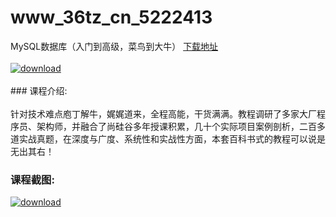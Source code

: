 # www_36tz_cn_5222413
MySQL数据库（入门到高级，菜鸟到大牛）
[下载地址](http://www.36tz.cn/article/5222413 "下载地址")
<br/></br>[![download](http://36tz.cn/muke_img/2022_01_1-25-300x187.png "下载地址")](http://www.36tz.cn/article/5222413 "下载地址")
<br/></br>### 课程介绍:<br/></br>针对技术难点庖丁解牛，娓娓道来，全程高能，干货满满。教程调研了多家大厂程序员、架构师，并融合了尚硅谷多年授课积累，几十个实际项目案例剖析，二百多道实战真题，在深度与广度、系统性和实战性方面，本套百科书式的教程可以说是无出其右！

### 课程截图:
[![download](http://36tz.cn/muke_img/2022_01_2-29.png "下载地址")](http://www.36tz.cn/article/5222413 "下载地址")
